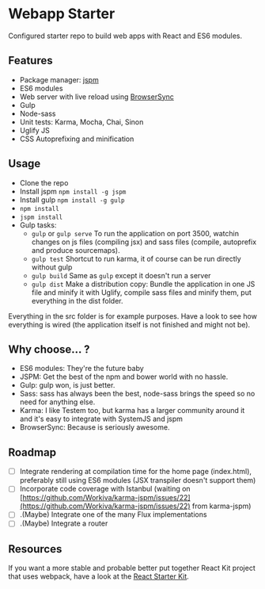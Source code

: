 Webapp Starter
==============

Configured starter repo to build web apps with React and ES6 modules.

## Features

- Package manager: [jspm](http://jspm.io)
- ES6 modules
- Web server with live reload using [BrowserSync](http://browsersync.io)
- Gulp
- Node-sass
- Unit tests: Karma, Mocha, Chai, Sinon
- Uglify JS
- CSS Autoprefixing and minification

## Usage

- Clone the repo
- Install jspm `npm install -g jspm`
- Install gulp `npm install -g gulp`
- `npm install`
- `jspm install`
- Gulp tasks:
    - `gulp` or `gulp serve` To run the application on port 3500, watchin changes on js files (compiling jsx) and sass files (compile, autoprefix and produce sourcemaps).
    - `gulp test` Shortcut to run karma, it of course can be run directly without gulp
    - `gulp build` Same as `gulp` except it doesn't run a server
    - `gulp dist` Make a distribution copy: Bundle the application in one JS file and minify it with Uglify, compile sass files and minify them, put everything in the dist folder.

Everything in the src folder is for example purposes. Have a look to see how everything is wired (the application itself is not finished and might not be).

## Why choose… ?

- ES6 modules: They're the future baby
- JSPM: Get the best of the npm and bower world with no hassle.
- Gulp: gulp won, is just better.
- Sass: sass has always been the best, node-sass brings the speed so no need for anything else.
- Karma: I like Testem too, but karma has a larger community around it and it's easy to integrate with SystemJS and jspm
- BrowserSync: Because is seriously awesome.

## Roadmap

- [ ] Integrate rendering at compilation time for the home page (index.html), preferably still using ES6 modules (JSX transpiler doesn't support them)
- [ ] Incorporate code coverage with Istanbul (waiting on [https://github.com/Workiva/karma-jspm/issues/22](https://github.com/Workiva/karma-jspm/issues/22) from karma-jspm)
- [ ] .(Maybe) Integrate one of the many Flux implementations
- [ ] .(Maybe) Integrate a router

## Resources

If you want a more stable and probable better put together React Kit project that uses webpack, have a look at the [React Starter Kit](https://github.com/kriasoft/react-starter-kit).
